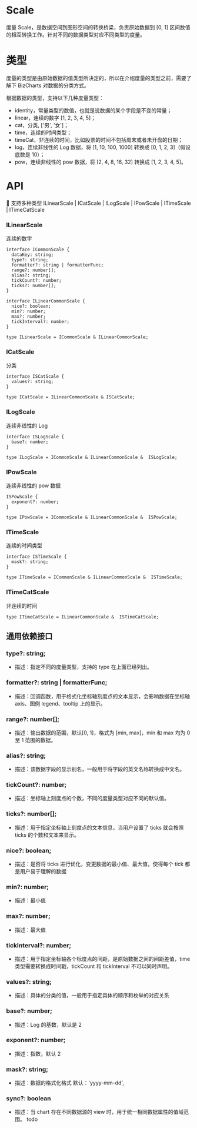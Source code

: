 # Scale

度量 Scale，是数据空间到图形空间的转换桥梁，负责原始数据到 [0, 1] 区间数值的相互转换工作。针对不同的数据类型对应不同类型的度量。

# 类型

度量的类型是由原始数据的值类型所决定的，所以在介绍度量的类型之前，需要了解下 BizCharts 对数据的分类方式。

根据数据的类型，支持以下几种度量类型：

- identity，常量类型的数值，也就是说数据的某个字段是不变的常量；
- linear，连续的数字 [1, 2, 3, 4, 5]；
- cat，分类, ['男', '女']；
- time，连续的时间类型；
- timeCat，非连续的时间，比如股票的时间不包括周末或者未开盘的日期；
- log，连续非线性的 Log 数据，将 [1, 10, 100, 1000] 转换成 [0, 1, 2, 3]（假设底数是 10）；
- pow，连续非线性的 pow 数据，将 [2, 4, 8, 16, 32] 转换成 [1, 2, 3, 4, 5]。

# API

 支持多种类型 ILinearScale | ICatScale | ILogScale | IPowScale | ITimeScale | ITimeCatScale

### ILinearScale

连续的数字

```
interface ICommonScale {
  dataKey: string;
  type?: string;
  formatter?: string | formatterFunc;
  range?: number[];
  alias?: string;
  tickCount?: number;
  ticks?: number[];
}

interface ILinearCommonScale {
  nice?: boolean;
  min?: number;
  max?: number;
  tickInterval?: number;
}

type ILinearScale = ICommonScale & ILinearCommonScale;
```

### ICatScale

分类

```
interface ISCatScale {
  values?: string;
}

type ICatScale = ILinearCommonScale & ISCatScale;
```

### ILogScale

连续非线性的 Log

```
interface ISLogScale {
  base?: number;
}

type ILogScale = ICommonScale & ILinearCommonScale &  ISLogScale;
```

### IPowScale

连续非线性的 pow 数据

```
ISPowScale {
  exponent?: number;
}

type IPowScale = ICommonScale & ILinearCommonScale &  ISPowScale;
```

### ITimeScale

连续的时间类型

```
interface ISTimeScale {
  mask?: string;
}

type ITimeScale = ICommonScale & ILinearCommonScale &  ISTimeScale;
```

### ITimeCatScale

非连续的时间

```
type ITimeCatScale = ILinearCommonScale &  ISTimeCatScale;
```

## 通用依赖接口

### type?: string;

- 描述：指定不同的度量类型，支持的 type 在上面已经列出。

### formatter?: string | formatterFunc;

- 描述：回调函数，用于格式化坐标轴刻度点的文本显示，会影响数据在坐标轴 axis、图例 legend、tooltip 上的显示。

### range?: number[];

- 描述：输出数据的范围，默认[0, 1]，格式为 [min, max]，min 和 max 均为 0 至 1 范围的数据。

### alias?: string;

- 描述：该数据字段的显示别名，一般用于将字段的英文名称转换成中文名。

### tickCount?: number;

- 描述：坐标轴上刻度点的个数，不同的度量类型对应不同的默认值。

### ticks?: number[];

- 描述：用于指定坐标轴上刻度点的文本信息，当用户设置了 ticks 就会按照 ticks 的个数和文本来显示。

### nice?: boolean;

- 描述：是否将 ticks 进行优化，变更数据的最小值、最大值，使得每个 tick 都是用户易于理解的数据

### min?: number;

- 描述：最小值

### max?: number;

- 描述：最大值

### tickInterval?: number;

- 描述：用于指定坐标轴各个标度点的间距，是原始数据之间的间距差值，time 类型需要转换成时间戳，tickCount 和 tickInterval 不可以同时声明。

### values?: string;

- 描述：具体的分类的值，一般用于指定具体的顺序和枚举的对应关系

### base?: number;

- 描述：Log 的基数，默认是 2

### exponent?: number;

- 描述：指数，默认 2

### mask?: string;

- 描述：数据的格式化格式 默认：'yyyy-mm-dd',

### sync?: boolean

- 描述：当 chart 存在不同数据源的 view 时，用于统一相同数据属性的值域范围。 todo
